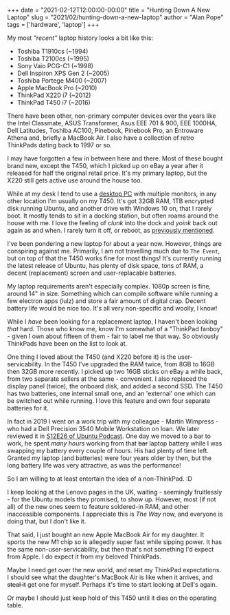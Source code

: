 +++
date = "2021-02-12T12:00:00-00:00"
title = "Hunting Down A New Laptop"
slug = "2021/02/hunting-down-a-new-laptop"
author = "Alan Pope"
tags = ['hardware', 'laptop']
+++

My most *"recent"* laptop history looks a bit like this:

 * Toshiba T1910cs (~1994)
 * Toshiba T2100cs (~1995)
 * Sony Vaio PCG-C1 (~1998)
 * Dell Inspiron XPS Gen 2 (~2005)
 * Toshiba Portege M400 (~2007)
 * Apple MacBook Pro (~2010)
 * ThinkPad X220 i7 (~2012)
 * ThinkPad T450 i7 (~2016)

There have been other, non-primary computer devices over the years like the Intel Classmate, ASUS Transformer, Asus EEE 701 & 900, EEE 1000HA, Dell Latitudes, Toshiba AC100, Pinebook, Pinebook Pro, an Entroware Athena and, briefly a MacBook Air. I also have a collection of retro ThinkPads dating back to 1997 or so.

I may have forgotten a few in between here and there. Most of these bought brand new, except the T450, which I picked up on eBay a year after it released for half the original retail price. It's my primary laptop, but the X220 still gets active use around the house too. 

While at my desk I tend to use a [desktop PC](/blog/2020/12/multiple-gpus-in-a-skull-canyon-nuc/) with multiple monitors, in any other location I'm usually on my T450. It's got 32GB RAM, 1TB encrypted disk running Ubuntu, and another drive with Windows 10 on, that I rarely boot. It mostly tends to sit in a docking station, but often roams around the house with me. I love the feeling of *clunk* into the dock and *yoink* back out again as and when. I rarely turn it off, or reboot, as [previously mentioned](/blog/2021/02/reboot-aversion/).

I've been pondering a new laptop for about a year now. However, things are conspiring against me. Primarily, I am not travelling much due to `The Event`, but on top of that the T450 works fine for most things! It's currently running the latest release of Ubuntu, has plenty of disk space, tons of RAM, a decent (replacement) screen and user-replacable batteries. 

My laptop requirements aren't especially complex. 1080p screen is fine, around 14" in size. Something which can compile software while running a few electron apps (lulz) and store a fair amount of digital crap. Decent battery life would be nice too. It's all very non-specific and woolly, I know!

While I *have* been looking for a replacement laptop, I haven't been looking *that* hard. Those who know me, know I'm somewhat of a "ThinkPad fanboy" - given I own about fifteen of them - fair to label me that way. So obviously ThinkPads have been on the list to look at.

One thing I loved about the T450 (and X220 before it) is the user-servicability. In the T450 I've upgraded the RAM twice, from 8GB to 16GB then 32GB more recently. I picked up two 16GB sticks on eBay a while back, from two separate sellers at the same - convenient. I also replaced the display panel (twice), the onboard disk, and added a second SSD. The T450 has two batteries, one internal small one, and an 'external' one which can be switched out while running. I love this feature and own four separate batteries for it.

In fact in 2019 I went on a work trip with my colleague - Martin Wimpress - who had a Dell Precision 3540 Mobile Workstation on loan. We later reviewed it in [S12E26 of Ubuntu Podcast](https://ubuntupodcast.org/2019/10/03/s12e26-interstate-76/). One day we moved to a bar to work, he spent *many hours* working from that ~~bar~~ laptop battery while I was swapping my battery every couple of hours. His had plenty of time left. Granted my laptop (and batteries) were four years older by then, but the long battery life was very attractive, as was the performance!

So I am willing to at least entertain the idea of a non-ThinkPad. :D

I keep looking at the Lenovo pages in the UK, waiting - seemingly fruitlessly - for the Ubuntu models they promised, to show up. However, most (if not all) of the new ones seem to feature soldered-in RAM, and other inaccessible components. I appreciate this is *The Way* now, and everyone is doing that, but I don't like it. 

That said, I just bought an new Apple MacBook Air for my daughter. It sports the new M1 chip so is allegedly super fast while sipping power. It has the same non-user-servicability, but then that's not something I'd expect from Apple. I do expect it from my beloved ThinkPads. 

Maybe I need get over the new world, and reset my ThinkPad expectations. I should see what the daughter's MacBook Air is like when it arrives, and ~~steal it~~ get one for myself. Perhaps it's time to start looking at Dell's again.

Or maybe I should just keep hold of this T450 until it dies on the operating table. 